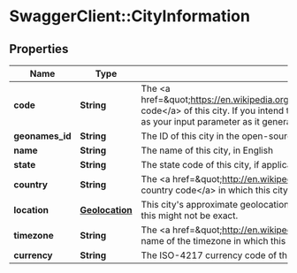 # SwaggerClient::CityInformation

## Properties
Name | Type | Description | Notes
------------ | ------------- | ------------- | -------------
**code** | **String** | The &lt;a href&#x3D;\&quot;https://en.wikipedia.org/wiki/International_Air_Transport_Association_airport_code\&quot;&gt;IATA code&lt;/a&gt; of this city. If you intend to make a flight search from the output of this call, I recommend using this as your input parameter as it generally gives the best results. | 
**geonames_id** | **String** | The ID of this city in the open-sourced Geonames DB | 
**name** | **String** | The name of this city, in English | 
**state** | **String** | The state code of this city, if applicable | [optional] 
**country** | **String** | The &lt;a href&#x3D;\&quot;http://en.wikipedia.org/wiki/ISO_3166-1_alpha-2\&quot;&gt;ISO 3166-1 alpha-2 country code&lt;/a&gt; in which this city can be found. | 
**location** | [**Geolocation**](Geolocation.md) | This city&#39;s approximate geolocation. The exact center of a city is often not an exact location, so be aware that this might not be exact. | 
**timezone** | **String** | The &lt;a href&#x3D;\&quot;http://en.wikipedia.org/wiki/List_of_tz_database_time_zones\&quot;&gt;Olson format&lt;/a&gt; name of the timezone in which this city is located | 
**currency** | **String** | The ISO-4217 currency code of the official local currency at this location | [optional] 


